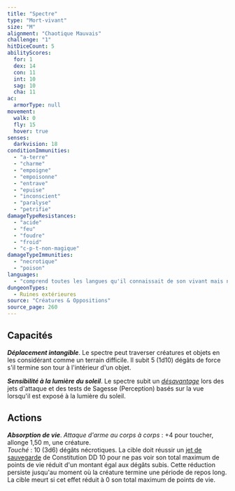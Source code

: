 ```yaml
---
title: "Spectre"
type: "Mort-vivant"
size: "M"
alignment: "Chaotique Mauvais"
challenge: "1"
hitDiceCount: 5
abilityScores:
  for: 1
  dex: 14
  con: 11
  int: 10
  sag: 10
  cha: 11
ac:
  armorType: null
movement:
  walk: 0
  fly: 15
  hover: true
senses:
  darkvision: 18
conditionImmunities:
  - "a-terre"
  - "charme"
  - "empoigne"
  - "empoisonne"
  - "entrave"
  - "epuise"
  - "inconscient"
  - "paralyse"
  - "petrifie"
damageTypeResistances:
  - "acide"
  - "feu"
  - "foudre"
  - "froid"
  - "c-p-t-non-magique"
damageTypeImmunities:
  - "necrotique"
  - "poison"
languages:
  - "comprend toutes les langues qu'il connaissait de son vivant mais ne peut pas parler"
dungeonTypes:
  - Ruines extérieures
source: "Créatures & Oppositions"
source_page: 260
---
```

## Capacités
_**Déplacement intangible**_. Le spectre peut traverser créatures et objets en les considérant comme un terrain difficile. Il subit 5 (1d10) dégâts de force s'il termine son tour à l'intérieur d'un objet.

_**Sensibilité à la lumière du soleil**_. Le spectre subit un [_désavantage_](/utiliser-les-caracteristiques/#avantage-et-desavantage) lors des jets d'attaque et des tests de Sagesse (Perception) basés sur la vue lorsqu'il est exposé à la lumière du soleil.

## Actions
_**Absorption de vie**_. _Attaque d'arme au corps à corps_ : +4 pour toucher, allonge 1,50 m, une créature.  
_Touché_ : 10 (3d6) dégâts nécrotiques. La cible doit réussir un [jet de sauvegarde](/utiliser-les-caracteristiques/#jets-de-sauvegarde) de Constitution DD 10 pour ne pas voir son total maximum de points de vie réduit d'un montant égal aux dégâts subis. Cette réduction persiste jusqu'au moment où la créature termine une période de repos long. La cible meurt si cet effet réduit à 0 son total maximum de points de vie.
